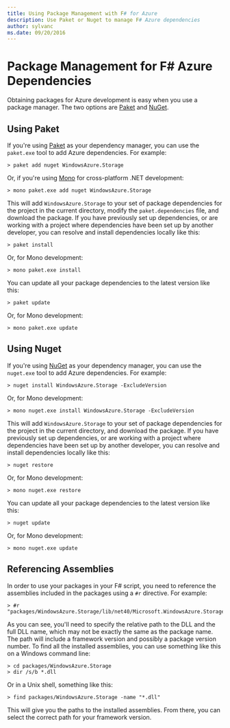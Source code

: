 ```yaml
---
title: Using Package Management with F# for Azure
description: Use Paket or Nuget to manage F# Azure dependencies
author: sylvanc
ms.date: 09/20/2016
---
```

# Package Management for F# Azure Dependencies

Obtaining packages for Azure development is easy when you use a package manager. The two options are [Paket](https://fsprojects.github.io/Paket/) and [NuGet](https://www.nuget.org/).

## Using Paket

If you're using [Paket](https://fsprojects.github.io/Paket/) as your dependency manager, you can use the `paket.exe` tool to add Azure dependencies. For example:

    > paket add nuget WindowsAzure.Storage

Or, if you're using [Mono](https://www.mono-project.com/) for cross-platform .NET development:

    > mono paket.exe add nuget WindowsAzure.Storage

This will add `WindowsAzure.Storage` to your set of package dependencies for the project in the current directory, modify the `paket.dependencies` file, and download the package. If you have previously set up dependencies, or are working with a project where dependencies have been set up by another developer, you can resolve and install dependencies locally like this:

    > paket install

Or, for Mono development:

    > mono paket.exe install

You can update all your package dependencies to the latest version like this:

    > paket update

Or, for Mono development:

    > mono paket.exe update

## Using Nuget

If you're using [NuGet](https://www.nuget.org/) as your dependency manager, you can use the `nuget.exe` tool to add Azure dependencies. For example:

    > nuget install WindowsAzure.Storage -ExcludeVersion

Or, for Mono development:

    > mono nuget.exe install WindowsAzure.Storage -ExcludeVersion

This will add `WindowsAzure.Storage` to your set of package dependencies for the project in the current directory, and download the package. If you have previously set up dependencies, or are working with a project where dependencies have been set up by another developer, you can resolve and install dependencies locally like this:

    > nuget restore 

Or, for Mono development:

    > mono nuget.exe restore

You can update all your package dependencies to the latest version like this:

    > nuget update

Or, for Mono development:

    > mono nuget.exe update

## Referencing Assemblies

In order to use your packages in your F# script, you need to reference the assemblies included in the packages using a `#r` directive. For example:

    > #r "packages/WindowsAzure.Storage/lib/net40/Microsoft.WindowsAzure.Storage.dll"

As you can see, you'll need to specify the relative path to the DLL and the full DLL name, which may not be exactly the same as the package name. The path will include a framework version and possibly a package version number. To find all the installed assemblies, you can use something like this on a Windows command line:

    > cd packages/WindowsAzure.Storage
    > dir /s/b *.dll

Or in a Unix shell, something like this:

    > find packages/WindowsAzure.Storage -name "*.dll"

This will give you the paths to the installed assemblies. From there, you can select the correct path for your framework version.
